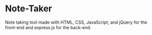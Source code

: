 # Note-Taker

Note taking tool made with HTML, CSS, JavaScript, and jQuery for the front-end and express.js for the back-end.

